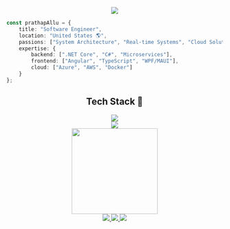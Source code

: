<!-- Title Banner -->
<div align="center">
  <img src="https://readme-typing-svg.herokuapp.com?font=Roboto&weight=800&size=32&duration=2000&pause=1000&background=45FF9500&center=true&vCenter=true&width=600&lines=Hello+World!+Prathap+Allu+here+👨‍💻;" />
</div>

<!-- About Me Section with ASCII Art -->
```typescript
const prathapAllu = {
    title: "Software Engineer",
    location: "United States 🌎",
    passions: ["System Architecture", "Real-time Systems", "Cloud Solutions"],
    expertise: {
        backend: [".NET Core", "C#", "Microservices"],
        frontend: ["Angular", "TypeScript", "WPF/MAUI"],
        cloud: ["Azure", "AWS", "Docker"]
    }
};
```

<!-- Tech Stack Animation -->
<h2 align="center">Tech Stack 🚀</h2>
<div align="center">
  <img src="https://skillicons.dev/icons?i=cs,dotnet,azure,angular,html,javascript,typescript,docker," />
  <br/>
  <img src="https://skillicons.dev/icons?i=npm,git,jenkins,visualstudio,powershell,mysql,mongodb,redis" />
</div>

<!-- Unique Stats Cards -->
<div align="center">
  <img height="200px" src="https://github-readme-streak-stats.herokuapp.com/?user=PrathapAllu&theme=radical"/>
</div>

<div align="center">
  <a href="mailto:alluprathapreddy94@gmail.com">
    <img src="https://img.shields.io/badge/Gmail-333333?style=for-the-badge&logo=gmail&logoColor=red" />
  </a>
  <a href="https://linkedin.com/in/prathap08a">
    <img src="https://img.shields.io/badge/-LinkedIn-0077B5?style=for-the-badge&logo=Linkedin&logoColor=white"/>
  </a>
  <a href="http://YOUR_PORTFOLIO">
    <img src="https://img.shields.io/badge/Portfolio-FF5722?style=for-the-badge&logo=todoist&logoColor=white" />
  </a>
</div>
